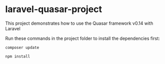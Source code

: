 # laravel-quasar-project
This project demonstrates how to use the Quasar framework v0.14 with Laravel

Run these commands in the project folder to install the dependencies first:

`composer update`

`npm install`
